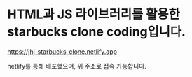 # HTML과 JS 라이브러리를 활용한 starbucks clone coding입니다.

https://jhj-starbucks-clone.netlify.app

netlify를 통해 배포했으며, 위 주소로 접속 가능합니다.
